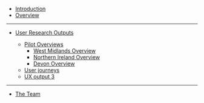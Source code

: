 - [Introduction](main-content/introduction)
- [Overview](main-content/NLDP-Overview)

---

- [User Research Outputs](main-content/ux-outputs)
  
  - [Pilot Overviews](main-content/ux-output-1)
    - [West Midlands Overview](main-content/personas/persona1.md)
    - [Northern Ireland Overview](main-content/personas/persona2.md)
    - [Devon Overview](main-content/personas/persona3.md)
  - [User journeys](main-content/ux-output-2)
  - [UX output 3](main-content/ux-output-3)

---

- [The Team](main-content/the-team)

<!--   - [TEMPLATE](main-content/pages/_template) -->
  
<!--[Search results](main-content/pages/search-results)-->
<!--[Data viewer](main-content/pages/data-viewer)-->
<!--[404 - Page not Found](main-content/pages/404-page))-->

<!--[Help and support](main-content/pages/help)-->
<!--[Search](main-content/pages/search)-->

<!--Evidence-->
  
<!-- [User research](#)-->
<!-- [Example Spatial Data Portals](appendices/portal-examples.md)-->
  
<!-- [About Us](other/about-us.md)-->
<!-- [Changelog](other/changelog.md)-->
